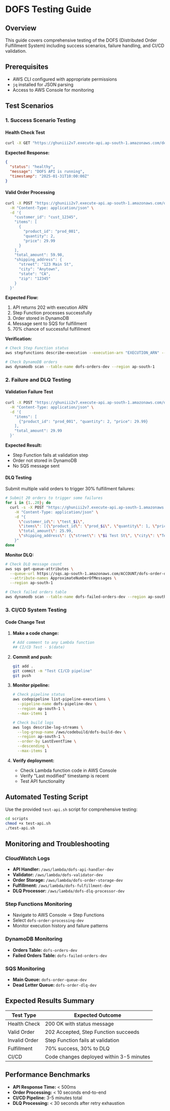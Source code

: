 # DOFS Testing Guide

## Overview
This guide covers comprehensive testing of the DOFS (Distributed Order Fulfillment System) including success scenarios, failure handling, and CI/CD validation.

## Prerequisites
- AWS CLI configured with appropriate permissions
- `jq` installed for JSON parsing
- Access to AWS Console for monitoring

## Test Scenarios

### 1. Success Scenario Testing

#### Health Check Test
```bash
curl -X GET "https://ghuniii2v7.execute-api.ap-south-1.amazonaws.com/dev/health"
```
**Expected Response:**
```json
{
  "status": "healthy",
  "message": "DOFS API is running",
  "timestamp": "2025-01-31T10:00:00Z"
}
```

#### Valid Order Processing
```bash
curl -X POST "https://ghuniii2v7.execute-api.ap-south-1.amazonaws.com/dev/order" \
  -H "Content-Type: application/json" \
  -d '{
    "customer_id": "cust_12345",
    "items": [
      {
        "product_id": "prod_001",
        "quantity": 2,
        "price": 29.99
      }
    ],
    "total_amount": 59.98,
    "shipping_address": {
      "street": "123 Main St",
      "city": "Anytown",
      "state": "CA",
      "zip": "12345"
    }
  }'
```

**Expected Flow:**
1. API returns 202 with execution ARN
2. Step Function processes successfully
3. Order stored in DynamoDB
4. Message sent to SQS for fulfillment
5. 70% chance of successful fulfillment

**Verification:**
```bash
# Check Step Function status
aws stepfunctions describe-execution --execution-arn "EXECUTION_ARN" --region ap-south-1

# Check DynamoDB orders
aws dynamodb scan --table-name dofs-orders-dev --region ap-south-1
```

### 2. Failure and DLQ Testing

#### Validation Failure Test
```bash
curl -X POST "https://ghuniii2v7.execute-api.ap-south-1.amazonaws.com/dev/order" \
  -H "Content-Type: application/json" \
  -d '{
    "items": [
      {"product_id": "prod_001", "quantity": 2, "price": 29.99}
    ],
    "total_amount": 29.99
  }'
```

**Expected Result:**
- Step Function fails at validation step
- Order not stored in DynamoDB
- No SQS message sent

#### DLQ Testing
Submit multiple valid orders to trigger 30% fulfillment failures:

```bash
# Submit 20 orders to trigger some failures
for i in {1..20}; do
  curl -s -X POST "https://ghuniii2v7.execute-api.ap-south-1.amazonaws.com/dev/order" \
    -H "Content-Type: application/json" \
    -d "{
      \"customer_id\": \"test_$i\",
      \"items\": [{\"product_id\": \"prod_$i\", \"quantity\": 1, \"price\": 25.99}],
      \"total_amount\": 25.99,
      \"shipping_address\": {\"street\": \"$i Test St\", \"city\": \"TestCity\", \"state\": \"TC\", \"zip\": \"1000$i\"}
    }"
done
```

**Monitor DLQ:**
```bash
# Check DLQ message count
aws sqs get-queue-attributes \
  --queue-url https://sqs.ap-south-1.amazonaws.com/ACCOUNT/dofs-order-dlq-dev \
  --attribute-names ApproximateNumberOfMessages \
  --region ap-south-1

# Check failed orders table
aws dynamodb scan --table-name dofs-failed-orders-dev --region ap-south-1
```

### 3. CI/CD System Testing

#### Code Change Test
1. **Make a code change:**
   ```python
   # Add comment to any Lambda function
   ## CI/CD Test - $(date)
   ```

2. **Commit and push:**
   ```bash
   git add .
   git commit -m "Test CI/CD pipeline"
   git push
   ```

3. **Monitor pipeline:**
   ```bash
   # Check pipeline status
   aws codepipeline list-pipeline-executions \
     --pipeline-name dofs-pipeline-dev \
     --region ap-south-1 \
     --max-items 1

   # Check build logs
   aws logs describe-log-streams \
     --log-group-name /aws/codebuild/dofs-build-dev \
     --region ap-south-1 \
     --order-by LastEventTime \
     --descending \
     --max-items 1
   ```

4. **Verify deployment:**
   - Check Lambda function code in AWS Console
   - Verify "Last modified" timestamp is recent
   - Test API functionality

## Automated Testing Script

Use the provided `test-api.sh` script for comprehensive testing:

```bash
cd scripts
chmod +x test-api.sh
./test-api.sh
```

## Monitoring and Troubleshooting

### CloudWatch Logs
- **API Handler:** `/aws/lambda/dofs-api-handler-dev`
- **Validator:** `/aws/lambda/dofs-validator-dev`
- **Order Storage:** `/aws/lambda/dofs-order-storage-dev`
- **Fulfillment:** `/aws/lambda/dofs-fulfillment-dev`
- **DLQ Processor:** `/aws/lambda/dofs-dlq-processor-dev`

### Step Functions Monitoring
- Navigate to AWS Console → Step Functions
- Select `dofs-order-processing-dev`
- Monitor execution history and failure patterns

### DynamoDB Monitoring
- **Orders Table:** `dofs-orders-dev`
- **Failed Orders Table:** `dofs-failed-orders-dev`

### SQS Monitoring
- **Main Queue:** `dofs-order-queue-dev`
- **Dead Letter Queue:** `dofs-order-dlq-dev`

## Expected Results Summary

| Test Type | Expected Outcome |
|-----------|------------------|
| Health Check | 200 OK with status message |
| Valid Order | 202 Accepted, Step Function succeeds |
| Invalid Order | Step Function fails at validation |
| Fulfillment | 70% success, 30% to DLQ |
| CI/CD | Code changes deployed within 3-5 minutes |

## Performance Benchmarks

- **API Response Time:** < 500ms
- **Order Processing:** < 10 seconds end-to-end
- **CI/CD Pipeline:** 3-5 minutes total
- **DLQ Processing:** < 30 seconds after retry exhaustion